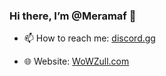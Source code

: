### Hi there, I’m @Meramaf 👋

- 📫 How to reach me:  [discord.gg](http://discord.gg/AvNqyQzvPm)

- 🌐 Website: [WoWZull.com](https://wowzull.com)
